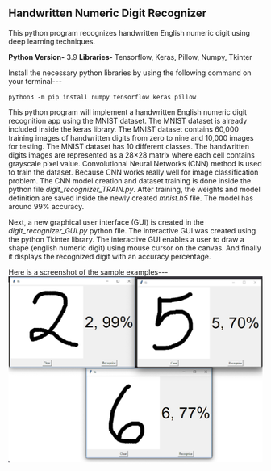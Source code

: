 ## Handwritten Numeric Digit Recognizer

This python program recognizes handwritten English numeric digit using deep learning techniques.

**Python Version-**  3.9
**Libraries-** Tensorflow, Keras, Pillow, Numpy, Tkinter

Install the necessary python libraries by using the following command on your terminal---

    python3 -m pip install numpy tensorflow keras pillow


This python program will implement a handwritten English numeric digit recognition app using the MNIST dataset. The MNIST dataset is already included inside the keras library. The MNIST dataset contains 60,000 training images of handwritten digits from zero to nine and 10,000 images for testing. The MNIST dataset has 10 different classes. The handwritten digits images are represented as a 28×28 matrix where each cell contains grayscale pixel value. Convolutional Neural Networks (CNN) method is used to train the dataset. Because CNN works really well for image classification problem. The CNN model creation and dataset training is done inside the python file *digit_recognizer_TRAIN.py*. After training, the weights and model definition are saved inside the newly created *mnist.h5* file. The model has around 99% accuracy.


Next, a new graphical user interface (GUI) is created in the *digit_recognizer_GUI.py* python file. The interactive GUI was created using the python Tkinter library. The interactive GUI enables a user to draw a shape (english numeric digit) using mouse cursor on the canvas. And finally it displays the recognized digit with an accuracy percentage.

Here is a screenshot of the sample examples---
![Handwritten Digit Recognizer](https://github.com/tariquldipu/Numeric-Digit-Recognizer/blob/main/Examples.png)
